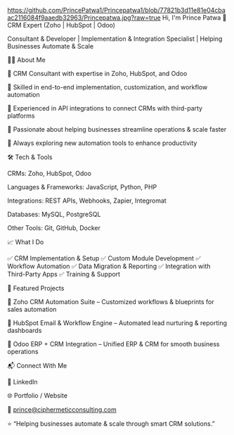 https://github.com/PrincePatwa1/Princepatwa1/blob/77821b3d11e81e04cbaac2116084f9aaedb32963/Princepatwa.jpg?raw=true
Hi, I'm Prince Patwa
🚀  CRM Expert (Zoho | HubSpot | Odoo)

Consultant & Developer | Implementation & Integration Specialist | Helping Businesses Automate & Scale

👨‍💻 About Me

🔹 CRM Consultant with expertise in Zoho, HubSpot, and Odoo

🔹 Skilled in end-to-end implementation, customization, and workflow automation

🔹 Experienced in API integrations to connect CRMs with third-party platforms

🔹 Passionate about helping businesses streamline operations & scale faster

🔹 Always exploring new automation tools to enhance productivity

🛠️ Tech & Tools

CRMs: Zoho, HubSpot, Odoo

Languages & Frameworks: JavaScript, Python, PHP

Integrations: REST APIs, Webhooks, Zapier, Integromat

Databases: MySQL, PostgreSQL

Other Tools: Git, GitHub, Docker

📈 What I Do

✅ CRM Implementation & Setup
✅ Custom Module Development
✅ Workflow Automation
✅ Data Migration & Reporting
✅ Integration with Third-Party Apps
✅ Training & Support

📂 Featured Projects

🔹 Zoho CRM Automation Suite – Customized workflows & blueprints for sales automation

🔹 HubSpot Email & Workflow Engine – Automated lead nurturing & reporting dashboards

🔹 Odoo ERP + CRM Integration – Unified ERP & CRM for smooth business operations

📬 Connect With Me

💼 LinkedIn

🌐 Portfolio / Website

📧 prince@ciphermeticconsulting.com

⭐️ “Helping businesses automate & scale through smart CRM solutions.”
